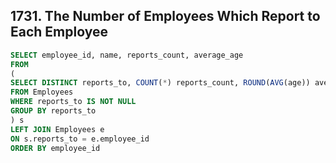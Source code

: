 ## 1731. The Number of Employees Which Report to Each Employee
~~~SQL
SELECT employee_id, name, reports_count, average_age
FROM
(
SELECT DISTINCT reports_to, COUNT(*) reports_count, ROUND(AVG(age)) average_age
FROM Employees
WHERE reports_to IS NOT NULL
GROUP BY reports_to
) s
LEFT JOIN Employees e
ON s.reports_to = e.employee_id
ORDER BY employee_id
~~~
